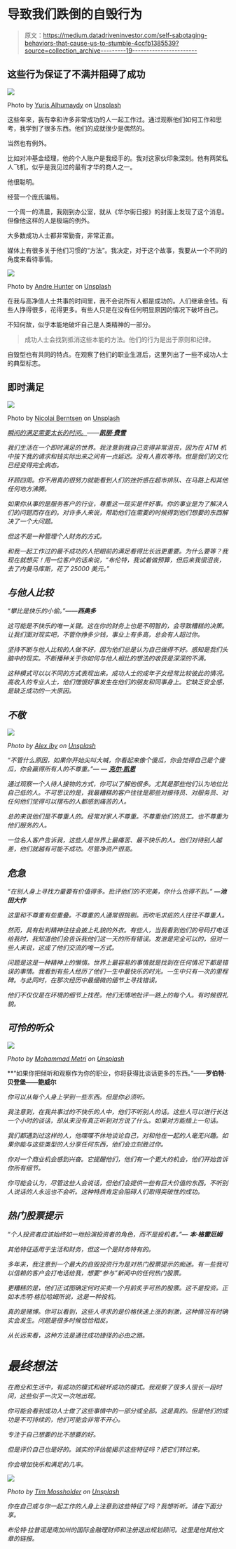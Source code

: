 # 导致我们跌倒的自毁行为

> 原文：<https://medium.datadriveninvestor.com/self-sabotaging-behaviors-that-cause-us-to-stumble-4ccfb1385539?source=collection_archive---------19----------------------->

## 这些行为保证了不满并阻碍了成功

![](img/4ac2a2f8e3a34659678b5b75209ba6e5.png)

Photo by [Yuris Alhumaydy](https://unsplash.com/@yrss?utm_source=unsplash&utm_medium=referral&utm_content=creditCopyText) on [Unsplash](https://unsplash.com/s/photos/sad?utm_source=unsplash&utm_medium=referral&utm_content=creditCopyText)

这些年来，我有幸和许多非常成功的人一起工作过。通过观察他们如何工作和思考，我学到了很多东西。他们的成就很少是偶然的。

当然也有例外。

比如对冲基金经理，他的个人账户是我经手的。我对这家伙印象深刻。他有两架私人飞机，似乎是我见过的最有才华的商人之一。

他很聪明。

经营一个庞氏骗局。

一个周一的清晨，我刚到办公室，就从《华尔街日报》的封面上发现了这个消息。但像他这样的人是极端的例外。

大多数成功人士都非常勤奋，非常正直。

媒体上有很多关于他们习惯的“方法”。我决定，对于这个故事，我要从一个不同的角度来看待事情。

![](img/46966afdd325e51aa541942cf976a74e.png)

Photo by [Andre Hunter](https://unsplash.com/@dre0316?utm_source=unsplash&utm_medium=referral&utm_content=creditCopyText) on [Unsplash](https://unsplash.com/s/photos/unhappy?utm_source=unsplash&utm_medium=referral&utm_content=creditCopyText)

在我与高净值人士共事的时间里，我不会说所有人都是成功的。人们继承金钱。有些人挣得很多，花得更多。有些人只是在没有任何明显原因的情况下破坏自己。

不知何故，似乎本能地破坏自己是人类精神的一部分。

> 成功人士会找到抵消这些本能的方法。他们的行为是出于原则和纪律。

自毁型也有共同的特点。在观察了他们的职业生涯后，这里列出了一些不成功人士的典型标志。

## **即时满足**

![](img/971a4cb249ab78ccfb01b7fbf3073f75.png)

Photo by [Nicolai Berntsen](https://unsplash.com/@nicolaiberntsen?utm_source=medium&utm_medium=referral) on [Unsplash](https://unsplash.com?utm_source=medium&utm_medium=referral)

*[*瞬间的满足需要太长的时间。*](https://www.azquotes.com/quote/96869?ref=instant-gratification)*——*[***凯丽·费雪***](https://www.azquotes.com/author/4854-Carrie_Fisher)*

*我们生活在一个即时满足的世界。我注意到我自己变得非常沮丧，因为在 ATM 机中按下我的请求和钱实际出来之间有一点延迟。没有人喜欢等待。但是我们的文化已经变得完全病态。*

*环顾四周。你不用真的很努力就能看到人们的挫折感在超市排队、在马路上和其他任何地方沸腾。*

*如果你从事的是服务客户的行业，尊重这一现实是件好事。你的事业是为了解决人们的问题而存在的。对许多人来说，帮助他们在需要的时候得到他们想要的东西解决了一个大问题。*

*但这不是一种管理个人财务的方式。*

*和我一起工作过的最不成功的人把眼前的满足看得比长远更重要。为什么要等？我现在就想买！用一位客户的话来说，“布伦特，我试着做预算，但后来我很沮丧，去了内曼马库斯，花了 25000 美元。”*

## ***与他人比较***

*“攀比是快乐的小偷。”——***西奥多****

*这可能是不快乐的唯一关键。这在你的财务上也是不明智的，会导致糟糕的决策。让我们面对现实吧，不管你挣多少钱，事业上有多高，总会有人超过你。*

*坚持不断与他人比较的人做不好，因为他们总是认为自己做得不好。感知是我们头脑中的现实。不断播种关于你如何与他人相比的想法的收获是深深的不满。*

*这种模式可以以不同的方式表现出来。成功人士的成年子女经常比较彼此的情况。高收入的专业人士，他们憎恨好事发生在他们的朋友和同事身上。它缺乏安全感，是缺乏成功的一大原因。*

## ***不敬***

*![](img/b16300731881d4a784e851aedf3029f4.png)*

*Photo by [Alex Iby](https://unsplash.com/@alexiby?utm_source=medium&utm_medium=referral) on [Unsplash](https://unsplash.com?utm_source=medium&utm_medium=referral)*

**“不管什么原因，如果你开始尖叫大喊，你看起来像个傻瓜，你会觉得自己是个傻瓜，你会赢得所有人的不尊重。”— —* [***克尔·凯恩***](https://www.azquotes.com/author/2334-Michael_Caine)*

*通过观察一个人待人接物的方式，你可以了解他很多。尤其是那些他们认为地位比自己低的人。不可思议的是，我最糟糕的客户往往是那些对接待员、对服务员、对任何他们觉得可以摆布的人都感到痛苦的人。*

*总的来说他们是不尊重人的。经常对家人不尊重。不尊重他们的员工。也不尊重为他们服务的人。*

*一位名人客户告诉我，这些人是世界上最痛苦、最不快乐的人。他们对待别人越差，他们就越有可能不成功。尽管净资产很高。*

## ***危急***

**“在别人身上寻找力量要有价值得多。批评他们的不完美，你什么也得不到。”* ***—池田大作****

*这里和不尊重有些重叠。不尊重的人通常很挑剔。而吹毛求疵的人往往不尊重人。*

*然而，具有批判精神往往会披上礼貌的外衣。有些人，当我看到他们的号码打电话给我时，我知道他们会告诉我他们这一天的所有错误。发泄是完全可以的，但对一些人来说，这成了他们交流的唯一方式。*

*问题是这是一种精神上的懒惰。世界上最容易的事情就是找到在任何情况下都是错误的事情。我看到有些人经历了他们一生中最快乐的时光。一生中只有一次的里程碑。与此同时，在那次经历中最细微的细节上寻找错误。*

*他们不仅仅是在环境的细节上找茬。他们无情地批评一路上的每个人。有时候很礼貌。*

## ***可怜的听众***

*![](img/e71ace77df2a73fe490e213f00d695b9.png)*

*Photo by [Mohammad Metri](https://unsplash.com/@mohammadmetri?utm_source=medium&utm_medium=referral) on [Unsplash](https://unsplash.com?utm_source=medium&utm_medium=referral)*

**“如果你把倾听和观察作为你的职业，你将获得比谈话更多的东西。”——****罗伯特·贝登堡——鲍威尔****

*你可以从每个人身上学到一些东西。但是你必须听。*

*我注意到，在我共事过的不快乐的人中，他们不听别人的话。这些人可以进行长达一个小时的谈话，却从来没有真正听到对方说了什么。如果对方能插上一句话。*

*我们都遇到过这样的人，他喋喋不休地谈论自己，对和他在一起的人毫无兴趣。如果你能与这些类型的人分享任何东西，他们会立刻胜过你。*

*你对一个商业机会感到兴奋。它提醒他们，他们有一个更大的机会，他们开始告诉你所有细节。*

*你可能会认为，尽管这些人会说话，但他们会提供一些有巨大价值的东西。不听别人说话的人永远也不会听。这种特质肯定会阻碍人们取得突破性的成功。*

## ***热门股票提示***

*“个人投资者应该始终如一地扮演投资者的角色，而不是投机者。”— ***本·格雷厄姆****

*其他特征适用于生活和财务，但这一个是财务特有的。*

*多年来，我注意到一个最大的自毁投资行为是对热门股票提示的痴迷。有一些我可以信赖的客户会打电话给我，想要“参与”新闻中的任何热门股票。*

*更糟糕的是，他们正试图确定何时买卖一个月前炙手可热的股票。这不是投资。正如本杰明·格拉哈姆所说，这是一种投机。*

*真的是赌博。你可以看到，这些人寻求的是价格快速上涨的刺激，这种情况有时确实会发生。问题是很多时候恰恰相反。*

*从长远来看，这种方法是通往成功捷径的必由之路。*

# ***最终想法***

*在商业和生活中，有成功的模式和破坏成功的模式。我观察了很多人很长一段时间，这些似乎一次又一次地出现。*

*你可能会看到成功人士做了这些事情中的一部分或全部。这是真的。但是他们的成功是不可持续的，他们可能会非常不开心。*

*专注于自己想要的比不想要的好。*

*但是评价自己也是好的。诚实的评估能揭示这些特征吗？把它们转过来。*

*你会增加快乐和满足的几率。*

*![](img/93b9e2e67df9b714d7caf033a6a0fda4.png)*

*Photo by [Tim Mossholder](https://unsplash.com/@timmossholder?utm_source=medium&utm_medium=referral) on [Unsplash](https://unsplash.com?utm_source=medium&utm_medium=referral)*

*你在自己或与你一起工作的人身上注意到这些特征了吗？我想听听。请在下面分享。*

*布伦特·拉普诺是南加州的国际金融理财师和注册退出规划顾问。这里是他其他文章的链接。*